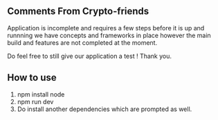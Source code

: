 ## Comments From Crypto-friends
Application is incomplete and requires a few steps before it is up and runnning we have concepts and frameworks in place however the main build and features are not completed at the moment.

Do feel free to still give our application a test ! Thank you.

## How to use

1. npm install node
2. npm run dev
3. Do install another dependencies which are prompted as well.
